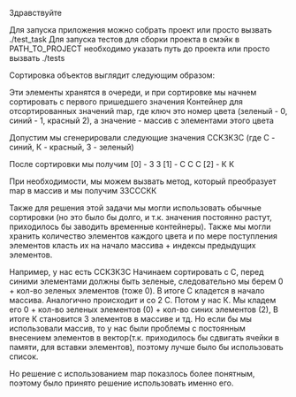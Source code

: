 Здравствуйте

Для запуска приложения можно собрать проект или просто вызвать ./test_task
Для запуска тестов для сборки проекта в смэйк в PATH_TO_PROJECT необходимо указать путь до проекта или просто вызвать ./tests

Сортировка объектов выглядит следующим образом:

Эти элементы хранятся в очереди, и при сортировке мы начнем сортировать с первого пришедшего значения
Контейнер для отсортированных значений map, где ключ это номер цвета (зеленый - 0, синий - 1, красный 2), а значение - массив с элементами этого цвета

Допустим мы сгенерировали следующие значения CСКЗКЗС (где С - синий, К - красный, З - зеленый)

После сортировки мы получим [0] - З З
		            [1] - С С С
                            [2] - К К

При необходимости, мы можем вызвать метод, который преобразует map в массив и мы получим ЗЗСССКК

Также для решения этой задачи мы могли использовать обычные сортировки (но это было бы долго, и т.к. значения постоянно растут, приходилось бы заводить временные контейнеры). Также мы могли хранить количество элементов каждого цвета и по мере поступления элементов класть их на начало массива + индексы предыдущих элементов.

Например, у нас есть ССКЗКЗС
Начинаем сортировать с С, перед синими элементами должны быть зеленые, следовательно мы берем 0 + кол-во зеленых элементов (тоже 0). В итоге С кладется в начало массива. Аналогично происходит и со 2 С. Потом у нас К. Мы кладем его 0 + кол-во зеленых элементов (0) + кол-во синих элементов (2), В итоге К становится 3 элементов в массиве и тд. Но если бы мы использовали массив, то у нас были проблемы с постоянным внесением элементов в вектор(т.к. приходилось бы сдвигать ячейки в памяти, для вставки элементов), поэтому лучше было бы использовать список.

Но решение с использованием map показлось более понятным, поэтому было принято решение использовать именно его.
